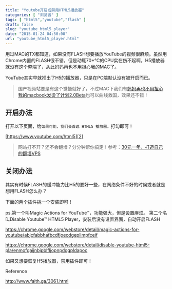 ```yaml
---
title: "Youtube开启或禁用HTML5播放器"
categories: [ "浏览器" ]
tags: [ "html5","youtube","flash" ]
draft: false
slug: "youtube_html5_player"
date: "2015-01-24 04:50:00"
url: "youtube_html5_player.html"
---
```


用过MAC的TX都知道，如果没有FLASH想要播放YouTube的视频很麻烦。虽然用Chrome内置的FLASH很不错，但是动辄70+℃的CPU实在伤不起啊。H5播放器就没有这个弊端了，从此妈妈再也不用担心我的MAC了。

YouTube其实早就推出了H5的播放器，只是在PC端默认没有被开启而已。


<!--more-->


> 国产视频站要是有这个觉悟就好了，不过MAC下我们有[妈妈再也不用担心我的macbook发烫了计划2.0Beta][1]也可以曲线救国，效果还不错！

## 开启办法

打开以下页面，给`如果可能，我们会首选 HTML5 播放器。`打勾即可！

[https://www.youtube.com/html5][2]

> 网站打不开？还不会翻墙？分分钟帮你搞定！参考：[30元一年，打造自己的翻墙VPS
][3]

## 关闭办法

其实有时候FLASH的缓冲能力比H5的要好一些，在网络条件不好的时候或者就是想用FLASH怎么办？

下面的两个插件挑一个安装即可！

ps.第一个叫Magic Actions for YouTube™，功能强大，但是设置麻烦。
第二个名叫Disable Youtube™ HTML5 Player，安装后没有设置界面，自动开启FLASH

https://chrome.google.com/webstore/detail/magic-actions-for-youtube/abjcfabbhafbcdfjoecdgepllmpfceif

https://chrome.google.com/webstore/detail/disable-youtube-html5-pla/enmofgaijnbjpblfljopnpdogpldapoc

如果又想要恢复H5播放器，禁用插件即可！

Reference

http://www.faith.ga/3061.html


  [1]: http://zythum.sinaapp.com/youkuhtml5playerbookmark/
  [2]: https://www.youtube.com/html5
  [3]: https://blog.phpgao.com/vps.html